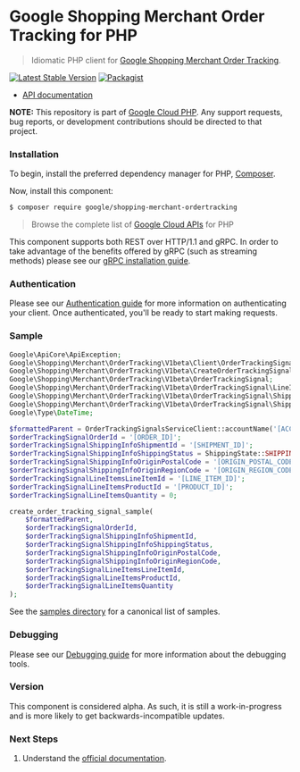 # Google Shopping Merchant Order Tracking for PHP

> Idiomatic PHP client for [Google Shopping Merchant Order Tracking](https://developers.google.com/merchant/api).

[![Latest Stable Version](https://poser.pugx.org/google/shopping-merchant-ordertracking/v/stable)](https://packagist.org/packages/google/shopping-merchant-ordertracking) [![Packagist](https://img.shields.io/packagist/dm/google/shopping-merchant-ordertracking.svg)](https://packagist.org/packages/google/shopping-merchant-ordertracking)

* [API documentation](https://cloud.google.com/php/docs/reference/shopping-merchant-ordertracking/latest)

**NOTE:** This repository is part of [Google Cloud PHP](https://github.com/googleapis/google-cloud-php). Any
support requests, bug reports, or development contributions should be directed to
that project.

### Installation

To begin, install the preferred dependency manager for PHP, [Composer](https://getcomposer.org/).

Now, install this component:

```sh
$ composer require google/shopping-merchant-ordertracking
```

> Browse the complete list of [Google Cloud APIs](https://cloud.google.com/php/docs/reference)
> for PHP

This component supports both REST over HTTP/1.1 and gRPC. In order to take advantage of the benefits
offered by gRPC (such as streaming methods) please see our
[gRPC installation guide](https://cloud.google.com/php/grpc).

### Authentication

Please see our [Authentication guide](https://github.com/googleapis/google-cloud-php/blob/main/AUTHENTICATION.md) for more information
on authenticating your client. Once authenticated, you'll be ready to start making requests.

### Sample

```php
Google\ApiCore\ApiException;
Google\Shopping\Merchant\OrderTracking\V1beta\Client\OrderTrackingSignalsServiceClient;
Google\Shopping\Merchant\OrderTracking\V1beta\CreateOrderTrackingSignalRequest;
Google\Shopping\Merchant\OrderTracking\V1beta\OrderTrackingSignal;
Google\Shopping\Merchant\OrderTracking\V1beta\OrderTrackingSignal\LineItemDetails;
Google\Shopping\Merchant\OrderTracking\V1beta\OrderTrackingSignal\ShippingInfo;
Google\Shopping\Merchant\OrderTracking\V1beta\OrderTrackingSignal\ShippingInfo\ShippingState;
Google\Type\DateTime;

$formattedParent = OrderTrackingSignalsServiceClient::accountName('[ACCOUNT]');
$orderTrackingSignalOrderId = '[ORDER_ID]';
$orderTrackingSignalShippingInfoShipmentId = '[SHIPMENT_ID]';
$orderTrackingSignalShippingInfoShippingStatus = ShippingState::SHIPPING_STATE_UNSPECIFIED;
$orderTrackingSignalShippingInfoOriginPostalCode = '[ORIGIN_POSTAL_CODE]';
$orderTrackingSignalShippingInfoOriginRegionCode = '[ORIGIN_REGION_CODE]';
$orderTrackingSignalLineItemsLineItemId = '[LINE_ITEM_ID]';
$orderTrackingSignalLineItemsProductId = '[PRODUCT_ID]';
$orderTrackingSignalLineItemsQuantity = 0;

create_order_tracking_signal_sample(
    $formattedParent,
    $orderTrackingSignalOrderId,
    $orderTrackingSignalShippingInfoShipmentId,
    $orderTrackingSignalShippingInfoShippingStatus,
    $orderTrackingSignalShippingInfoOriginPostalCode,
    $orderTrackingSignalShippingInfoOriginRegionCode,
    $orderTrackingSignalLineItemsLineItemId,
    $orderTrackingSignalLineItemsProductId,
    $orderTrackingSignalLineItemsQuantity
);
```

See the [samples directory](https://github.com/googleapis/php-shopping-merchant-ordertracking/tree/main/samples) for a canonical list of samples.

### Debugging

Please see our [Debugging guide](https://github.com/googleapis/google-cloud-php/blob/main/DEBUG.md)
for more information about the debugging tools.

### Version

This component is considered alpha. As such, it is still a work-in-progress and is more likely to get backwards-incompatible updates.

### Next Steps

1. Understand the [official documentation](https://developers.google.com/merchant/api).
